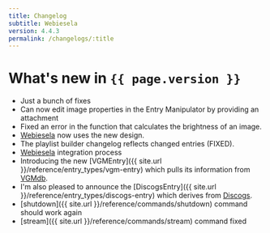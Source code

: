```yaml
---
title: Changelog
subtitle: Webiesela
version: 4.4.3
permalink: /changelogs/:title
---
```


# What's new in `{{ page.version }}`
- Just a bunch of fixes
- Can now edit image properties in the Entry Manipulator by providing an attachment
- Fixed an error in the function that calculates the brightness of an image.
- [Webiesela](http://giesela.org) now uses the new design.
- The playlist builder changelog reflects changed entries (FIXED).
- [Webiesela](http://giesela.org) integration process
- Introducing the new [VGMEntry]({{ site.url }}/reference/entry_types/vgm-entry) which pulls its information from [VGMdb](http://vgmdb.net/).
- I'm also pleased to announce the [DiscogsEntry]({{ site.url }}/reference/entry_types/discogs-entry) which derives from [Discogs](http://discogs.com).
- [shutdown]({{ site.url }}/reference/commands/shutdown) command should work again
- [stream]({{ site.url }}/reference/commands/stream) command fixed
